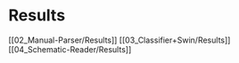 # Results
[[02_Manual-Parser/Results]]
[[03_Classifier+Swin/Results]]
[[04_Schematic-Reader/Results]]
